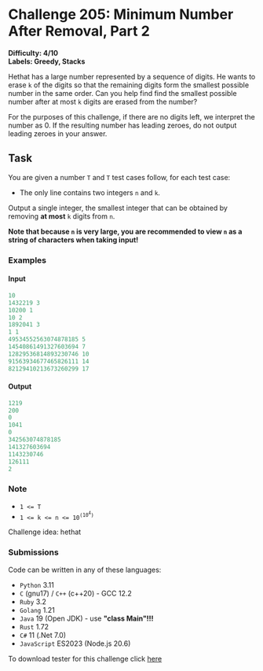 # Challenge 205: Minimum Number After Removal, Part 2

**Difficulty: 4/10  
Labels: Greedy, Stacks**

Hethat has a large number represented by a sequence of digits. He wants to erase `k` of the digits so that the remaining digits form the smallest possible number in the same order. Can you help find find the smallest possible number after at most `k` digits are erased from the number?

For the purposes of this challenge, if there are no digits left, we interpret the number as 0. If the resulting number has leading zeroes, do not output leading zeroes in your answer.

## Task

You are given a number `T` and `T` test cases follow, for each test case:

- The only line contains two integers `n` and `k`.

Output a single integer, the smallest integer that can be obtained by removing **at most** `k` digits from `n`.

**Note that because `n` is very large, you are recommended to view `n` as a string of characters when taking input!**

### Examples

#### Input

```rust
10
1432219 3
10200 1
10 2
1892041 3
1 1
49534552563074878185 5
14540861491327603694 7
12829536814893230746 10
91563934677465826111 14
82129410213673260299 17
```

#### Output

```rust
1219
200
0
1041
0
342563074878185
141327603694
1143230746
126111
2
```

### Note

- `1 <= T`
- `1 <= k <= n <= 10`<sup>`(10`<sup>`4`</sup>`)`</sup>

Challenge idea: hethat

### Submissions

Code can be written in any of these languages:

- `Python` 3.11
- `C` (gnu17) / `C++` (c++20) - GCC 12.2
- `Ruby` 3.2
- `Golang` 1.21
- `Java` 19 (Open JDK) - use **"class Main"!!!**
- `Rust` 1.72
- `C#` 11 (.Net 7.0)
- `JavaScript` ES2023 (Node.js 20.6)

To download tester for this challenge click [here](https://downgit.github.io/#/home?url=https://github.com/Pomroka/TWT_Challenges_Tester/tree/main/Challenge_205)
